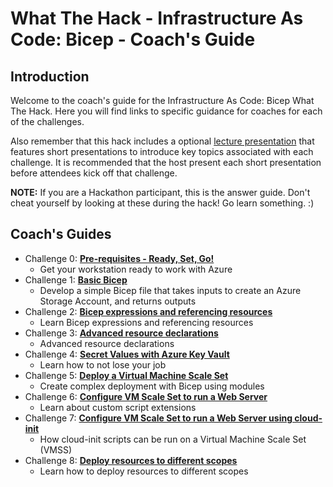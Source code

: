 # What The Hack - Infrastructure As Code: Bicep - Coach's Guide

## Introduction
Welcome to the coach's guide for the Infrastructure As Code: Bicep What The Hack. Here you will find links to specific guidance for coaches for each of the challenges.

Also remember that this hack includes a optional [lecture presentation](WTH-IaC-Bicep-Lectures.pptx) that features short presentations to introduce key topics associated with each challenge. It is recommended that the host present each short presentation before attendees kick off that challenge.

**NOTE:** If you are a Hackathon participant, this is the answer guide.  Don't cheat yourself by looking at these during the hack!  Go learn something. :)

## Coach's Guides
- Challenge 0: **[Pre-requisites - Ready, Set, Go!](Solution-00.md)**
   - Get your workstation ready to work with Azure
- Challenge 1: **[Basic Bicep](Solution-01.md)**
   - Develop a simple Bicep file that takes inputs to create an Azure Storage Account, and returns outputs
- Challenge 2: **[Bicep expressions and referencing resources](Solution-02.md)**
   - Learn Bicep expressions and referencing resources
- Challenge 3: **[Advanced resource declarations](Solution-03.md)**
   - Advanced resource declarations
- Challenge 4: **[Secret Values with Azure Key Vault](Solution-04.md)**
   - Learn how to not lose your job
- Challenge 5: **[Deploy a Virtual Machine Scale Set](Solution-05.md)**
   - Create complex deployment with Bicep using modules
- Challenge 6: **[Configure VM Scale Set to run a Web Server](Solution-06.md)**
   - Learn about custom script extensions
- Challenge 7: **[Configure VM Scale Set to run a Web Server using cloud-init](Solution-07.md)**
   - How cloud-init scripts can be run on a Virtual Machine Scale Set (VMSS)
- Challenge 8: **[Deploy resources to different scopes](Solution-08.md)**
   - Learn how to deploy resources to different scopes